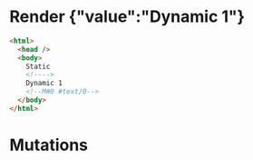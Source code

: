 # Render {"value":"Dynamic 1"}
```html
<html>
  <head />
  <body>
    Static 
    <!---->
    Dynamic 1
    <!--M#0 #text/0-->
  </body>
</html>
```

# Mutations
```

```